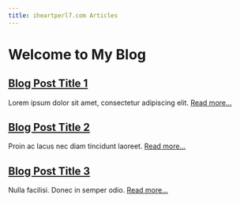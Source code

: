 ```yaml
---
title: iheartperl7.com Articles
---
```

Welcome to My Blog
==================

[Blog Post Title 1](blogs/post1.html)
-------------------------------------

Lorem ipsum dolor sit amet, consectetur adipiscing elit. [Read more...](blogs/post1.html)

[Blog Post Title 2](blogs/post2.html)
-------------------------------------

Proin ac lacus nec diam tincidunt laoreet. [Read more...](blogs/post2.html)

[Blog Post Title 3](blogs/post3.html)
-------------------------------------

Nulla facilisi. Donec in semper odio. [Read more...](blogs/post3.html)
